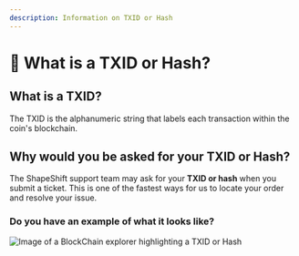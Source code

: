 ```yaml
---
description: Information on TXID or Hash
---
```


# 🔬 What is a TXID or Hash?

## What is a TXID?

The TXID is the alphanumeric string that labels each transaction within the coin's blockchain.

## Why would you be asked for your TXID or Hash?

The ShapeShift support team may ask for your **TXID or hash** when you submit a ticket. This is one of the fastest ways for us to locate your order and resolve your issue.

### Do you have an example of what it looks like?

![Image of a BlockChain explorer highlighting a TXID or Hash](<../../.gitbook/assets/img TXID or Hash.png>)

